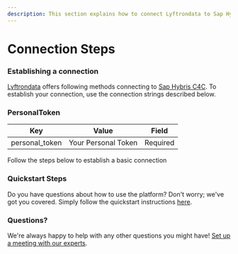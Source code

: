 ```yaml
---
description: This section explains how to connect Lyftrondata to Sap Hybris C4C.
---
```


# Connection Steps

### Establishing a connection

[Lyftrondata](https://www.lyftrondata.com) offers following methods connecting to [Sap Hybris C4C](None/). To establish your connection, use the connection strings described below.

### PersonalToken

| Key             | Value               | Field    |
| --------------- | ------------------- | -------- |
| personal\_token | Your Personal Token | Required |

Follow the steps below to establish a basic connection

### Quickstart Steps

Do you have questions about how to use the platform? Don't worry; we've got you covered. Simply follow the quickstart instructions [here](./).

### Questions? <a href="#questions" id="questions"></a>

We're always happy to help with any other questions you might have! [Set up a meeting with our experts](https://www.lyftrondata.com/book-a-meeting/).
